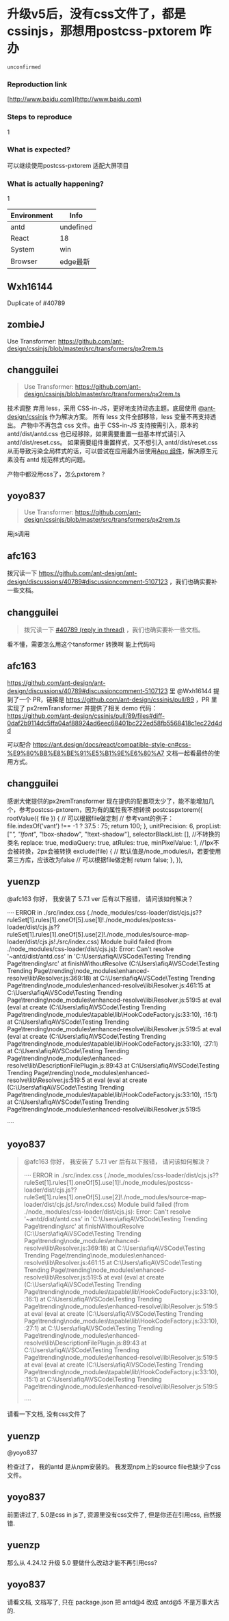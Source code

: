 # 升级v5后，没有css文件了，都是cssinjs，那想用postcss-pxtorem 咋办

`unconfirmed`

### Reproduction link

[http://www.baidu.com](http://www.baidu.com)

### Steps to reproduce

1

### What is expected?

可以继续使用postcss-pxtorem 适配大屏项目

### What is actually happening?

1

| Environment | Info      |
| ----------- | --------- |
| antd        | undefined |
| React       | 18        |
| System      | win       |
| Browser     | edge最新  |

<!-- generated by ant-design-issue-helper. DO NOT REMOVE -->

## Wxh16144

Duplicate of #40789

## zombieJ

Use Transformer: https://github.com/ant-design/cssinjs/blob/master/src/transformers/px2rem.ts

## changguilei

> Use Transformer: https://github.com/ant-design/cssinjs/blob/master/src/transformers/px2rem.ts

技术调整
弃用 less，采用 CSS-in-JS，更好地支持动态主题。底层使用 [@ant-design/cssinjs](https://github.com/ant-design/cssinjs) 作为解决方案。
所有 less 文件全部移除，less 变量不再支持透出。
产物中不再包含 css 文件。由于 CSS-in-JS 支持按需引入，原本的 antd/dist/antd.css 也已经移除，如果需要重置一些基本样式请引入 antd/dist/reset.css。
如果需要组件重置样式，又不想引入 antd/dist/reset.css 从而导致污染全局样式的话，可以尝试在应用最外层使用[App 组件](https://ant.design/components/app-cn)，解决原生元素没有 antd 规范样式的问题。

产物中都没用css了，怎么pxtorem ?

## yoyo837

> Use Transformer: https://github.com/ant-design/cssinjs/blob/master/src/transformers/px2rem.ts

用js调用

## afc163

拨冗读一下 https://github.com/ant-design/ant-design/discussions/40789#discussioncomment-5107123 ，我们也确实要补一些文档。

## changguilei

> 拨冗读一下 [#40789 (reply in thread)](https://github.com/ant-design/ant-design/discussions/40789#discussioncomment-5107123) ，我们也确实要补一些文档。

看不懂，需要怎么用这个tansformer 转换啊
能上代码吗

## afc163

https://github.com/ant-design/ant-design/discussions/40789#discussioncomment-5107123 里 @Wxh16144 提到了一个 PR，链接是 https://github.com/ant-design/cssinjs/pull/89 ，PR 里实现了 px2remTransformer 并提供了相关 demo 代码：https://github.com/ant-design/cssinjs/pull/89/files#diff-0daf2b9114dc5ffa04af88924ad6eec68401bc222ed58fb5568418c1ec22d4dd

可以配合 https://ant.design/docs/react/compatible-style-cn#css-%E9%80%BB%E8%BE%91%E5%B1%9E%E6%80%A7 文档一起看最终的使用方式。

## changguilei

感谢大佬提供的px2remTransformer
现在提供的配置项太少了，能不能增加几个，参考postcss-pxtorem，因为有的属性我不想转换
postcsspxtorem({
rootValue({ file }) {
// 可以根据file做定制
// 参考vant的例子：file.indexOf('vant') !== -1 ? 37.5 : 75;
return 100;
},
unitPrecision: 6,
propList: ["*", "!font*", "!box-shadow", "!text-shadow"],
selectorBlackList: [], //不转换的类名
replace: true,
mediaQuery: true,
atRules: true,
minPixelValue: 1, //1px不会被转换，2px会被转换
exclude(file) {
// 默认值是/node_modules/i，若要使用第三方库，应该改为false
// 可以根据file做定制
return false;
},
}),

## yuenzp

@afc163 你好， 我安装了 5.7.1 ver 后有以下报错， 请问该如何解决？

····
ERROR in ./src/index.css (./node_modules/css-loader/dist/cjs.js??ruleSet[1].rules[1].oneOf[5].use[1]!./node_modules/postcss-loader/dist/cjs.js??ruleSet[1].rules[1].oneOf[5].use[2]!./node_modules/source-map-loader/dist/cjs.js!./src/index.css)
Module build failed (from ./node_modules/css-loader/dist/cjs.js):
Error: Can't resolve '~antd/dist/antd.css' in 'C:\Users\afiqA\VSCode\Testing Trending Page\trending\src'
at finishWithoutResolve (C:\Users\afiqA\VSCode\Testing Trending Page\trending\node_modules\enhanced-resolve\lib\Resolver.js:369:18)
at C:\Users\afiqA\VSCode\Testing Trending Page\trending\node_modules\enhanced-resolve\lib\Resolver.js:461:15
at C:\Users\afiqA\VSCode\Testing Trending Page\trending\node_modules\enhanced-resolve\lib\Resolver.js:519:5
at eval (eval at create (C:\Users\afiqA\VSCode\Testing Trending Page\trending\node_modules\tapable\lib\HookCodeFactory.js:33:10), <anonymous>:16:1)
at C:\Users\afiqA\VSCode\Testing Trending Page\trending\node_modules\enhanced-resolve\lib\Resolver.js:519:5
at eval (eval at create (C:\Users\afiqA\VSCode\Testing Trending Page\trending\node_modules\tapable\lib\HookCodeFactory.js:33:10), <anonymous>:27:1)
at C:\Users\afiqA\VSCode\Testing Trending Page\trending\node_modules\enhanced-resolve\lib\DescriptionFilePlugin.js:89:43
at C:\Users\afiqA\VSCode\Testing Trending Page\trending\node_modules\enhanced-resolve\lib\Resolver.js:519:5
at eval (eval at create (C:\Users\afiqA\VSCode\Testing Trending Page\trending\node_modules\tapable\lib\HookCodeFactory.js:33:10), <anonymous>:15:1)
at C:\Users\afiqA\VSCode\Testing Trending Page\trending\node_modules\enhanced-resolve\lib\Resolver.js:519:5

····

## yoyo837

> @afc163 你好， 我安装了 5.7.1 ver 后有以下报错， 请问该如何解决？
>
> ···· ERROR in ./src/index.css (./node_modules/css-loader/dist/cjs.js??ruleSet[1].rules[1].oneOf[5].use[1]!./node_modules/postcss-loader/dist/cjs.js??ruleSet[1].rules[1].oneOf[5].use[2]!./node_modules/source-map-loader/dist/cjs.js!./src/index.css) Module build failed (from ./node_modules/css-loader/dist/cjs.js): Error: Can't resolve '~antd/dist/antd.css' in 'C:\Users\afiqA\VSCode\Testing Trending Page\trending\src' at finishWithoutResolve (C:\Users\afiqA\VSCode\Testing Trending Page\trending\node_modules\enhanced-resolve\lib\Resolver.js:369:18) at C:\Users\afiqA\VSCode\Testing Trending Page\trending\node_modules\enhanced-resolve\lib\Resolver.js:461:15 at C:\Users\afiqA\VSCode\Testing Trending Page\trending\node_modules\enhanced-resolve\lib\Resolver.js:519:5 at eval (eval at create (C:\Users\afiqA\VSCode\Testing Trending Page\trending\node_modules\tapable\lib\HookCodeFactory.js:33:10), :16:1) at C:\Users\afiqA\VSCode\Testing Trending Page\trending\node_modules\enhanced-resolve\lib\Resolver.js:519:5 at eval (eval at create (C:\Users\afiqA\VSCode\Testing Trending Page\trending\node_modules\tapable\lib\HookCodeFactory.js:33:10), :27:1) at C:\Users\afiqA\VSCode\Testing Trending Page\trending\node_modules\enhanced-resolve\lib\DescriptionFilePlugin.js:89:43 at C:\Users\afiqA\VSCode\Testing Trending Page\trending\node_modules\enhanced-resolve\lib\Resolver.js:519:5 at eval (eval at create (C:\Users\afiqA\VSCode\Testing Trending Page\trending\node_modules\tapable\lib\HookCodeFactory.js:33:10), :15:1) at C:\Users\afiqA\VSCode\Testing Trending Page\trending\node_modules\enhanced-resolve\lib\Resolver.js:519:5
>
> ····

请看一下文档, 没有css文件了

## yuenzp

@yoyo837

检查过了， 我的antd 是从npm安装的。 我发现npm上的source file也缺少了css文件。

## yoyo837

前面讲过了, 5.0是css in js了, 资源里没有css文件了, 但是你还在引用css, 自然报错.

## yuenzp

那么从 4.24.12 升级 5.0 要做什么改动才能不再引用css?

## yoyo837

请看文档, 文档写了, 只在 package.json 把 antd@4 改成 antd@5 不是万事大吉的.
